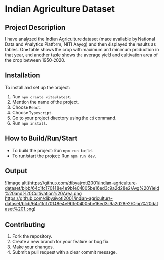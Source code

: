 # Indian Agriculture Dataset

## Project Description
I have analyzed the Indian Agriculture dataset (made available by National Data and Analytics Platform, NITI Aayog) and then displayed the results as tables. One table shows the crop with maximum and minimum production in that year, and another table shows the average yield and cultivation area of the crop between 1950-2020.

## Installation
To install and set up the project:
1. Run `npm create vite@latest`.
2. Mention the name of the project.
3. Choose `React`.
4. Choose `Typescript`.
5. Go to your project directory using the `cd` command.
6. Run `npm install`.

## How to Build/Run/Start
- To build the project: Run `npm run build`.
- To run/start the project: Run `npm run dev`.

## Output

![image alt](https://github.com/dibyajyoti2001/indian-agriculture-dataset/blob/64c1fc170148e4e9b1e04005be16ed3c9a2d28e2/Avg%20Yield%20and%20Cultivation%20Area.png https://github.com/dibyajyoti2001/indian-agriculture-dataset/blob/64c1fc170148e4e9b1e04005be16ed3c9a2d28e2/Crop%20dataset%201.png)

## Contributing
1. Fork the repository.
2. Create a new branch for your feature or bug fix.
3. Make your changes.
4. Submit a pull request with a clear commit message.
